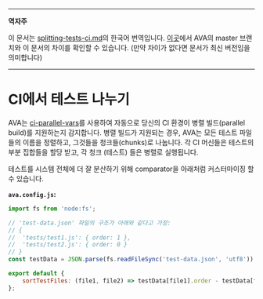 ___
**역자주**

이 문서는 [splitting-tests-ci.md](https://github.com/avajs/ava/blob/main/docs/recipes/splitting-tests-ci.md)의 한국어 번역입니다. [이곳](https://github.com/avajs/ava/compare/71404c23302d825095659c70cb9a1b08251697ad...main#diff-0730bb7c2e8f9ea2438b52e419dd86c9)에서 AVA의 master 브랜치와 이 문서의 차이를 확인할 수 있습니다. (만약 차이가 없다면 문서가 최신 버전임을 의미합니다)
___

# CI에서 테스트 나누기

AVA는 [ci-parallel-vars](https://www.npmjs.com/package/ci-parallel-vars)를 사용하여 자동으로 당신의 CI 환경이 병렬 빌드(parallel build)를 지원하는지 감지합니다.
병렬 빌드가 지원되는 경우, AVA는 모든 테스트 파일들의 이름을 정렬하고, 그것들을 청크들(chunks)로 나눕니다. 각 CI 머신들은 테스트의 부분 집합들을 할당 받고, 각 청크 (테스트) 들은 병렬로 실행됩니다.

테스트를 시스템 전체에 더 잘 분산하기 위해 comparator을 아래처럼 커스터마이징 할 수 있습니다.

**`ava.config.js`:**

```js
import fs from 'node:fs';

// 'test-data.json' 파일의 구조가 아래와 같다고 가정:
// {
// 	'tests/test1.js': { order: 1 },
// 	'tests/test2.js': { order: 0 }
// }
const testData = JSON.parse(fs.readFileSync('test-data.json', 'utf8'));

export default {
	sortTestFiles: (file1, file2) => testData[file1].order - testData[file2].order,
};
```
